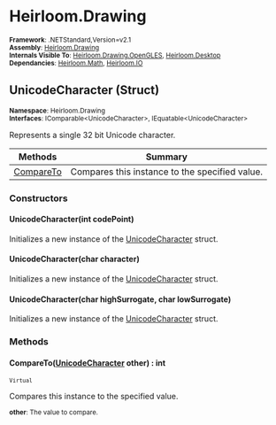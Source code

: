 # Heirloom.Drawing

<small>**Framework**: .NETStandard,Version=v2.1</small>  
<small>**Assembly**: [Heirloom.Drawing](../heirloom.drawing/heirloom.drawing.md)</small>  
<small>**Internals Visible To**: [Heirloom.Drawing.OpenGLES](../Heirloom.Drawing.OpenGLES/Heirloom.Drawing.OpenGLES.md), [Heirloom.Desktop](../Heirloom.Desktop/Heirloom.Desktop.md)</small>  
<small>**Dependancies**: [Heirloom.Math](../Heirloom.Math/Heirloom.Math.md), [Heirloom.IO](../Heirloom.IO/Heirloom.IO.md)</small>  

## UnicodeCharacter (Struct)
<small>**Namespace**: Heirloom.Drawing</sub></small>  
<small>**Interfaces**: IComparable\<UnicodeCharacter>, IEquatable\<UnicodeCharacter></small>  

Represents a single 32 bit Unicode character.

| Methods | Summary |
|---------|---------|
| [CompareTo](#COM724F165B) | Compares this instance to the specified value. |

### Constructors

#### UnicodeCharacter(int codePoint)

Initializes a new instance of the [UnicodeCharacter](heirloom.drawing.unicodecharacter.md) struct.

#### UnicodeCharacter(char character)

Initializes a new instance of the [UnicodeCharacter](heirloom.drawing.unicodecharacter.md) struct.

#### UnicodeCharacter(char highSurrogate, char lowSurrogate)

Initializes a new instance of the [UnicodeCharacter](heirloom.drawing.unicodecharacter.md) struct.

### Methods

#### <a name="COM724F165B"></a>CompareTo([UnicodeCharacter](heirloom.drawing.unicodecharacter.md) other) : int

<small>`Virtual`</small>

Compares this instance to the specified value.

<small>**other**: <param name="other">The value to compare.</param>  
</small>

